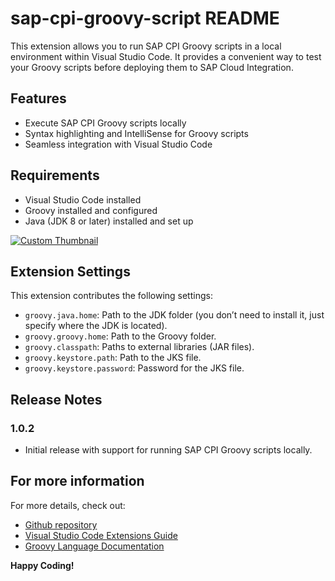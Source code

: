 # sap-cpi-groovy-script README

This extension allows you to run SAP CPI Groovy scripts in a local environment within Visual Studio Code. It provides a convenient way to test your Groovy scripts before deploying them to SAP Cloud Integration.

## Features

- Execute SAP CPI Groovy scripts locally
- Syntax highlighting and IntelliSense for Groovy scripts
- Seamless integration with Visual Studio Code

## Requirements

- Visual Studio Code installed
- Groovy installed and configured
- Java (JDK 8 or later) installed and set up

[![Custom Thumbnail](thumbnail.jpg)](https://github.com/nahhoj/SAP-CPI-Groovy-Script/blob/master/video/SAPCPIGroovtScript.mp4)

## Extension Settings

This extension contributes the following settings:

* `groovy.java.home`: Path to the JDK folder (you don’t need to install it, just specify where the JDK is located).
* `groovy.groovy.home`: Path to the Groovy folder.
* `groovy.classpath`: Paths to external libraries (JAR files).
* `groovy.keystore.path`: Path to the JKS file.
* `groovy.keystore.password`: Password for the JKS file.


## Release Notes

### 1.0.2

- Initial release with support for running SAP CPI Groovy scripts locally.

## For more information

For more details, check out:

* [Github repository](https://github.com/nahhoj/SAP-CPI-Groovy-Script.git)
* [Visual Studio Code Extensions Guide](https://code.visualstudio.com/api/extension-guides/overview)
* [Groovy Language Documentation](http://groovy-lang.org/documentation.html)

**Happy Coding!**
